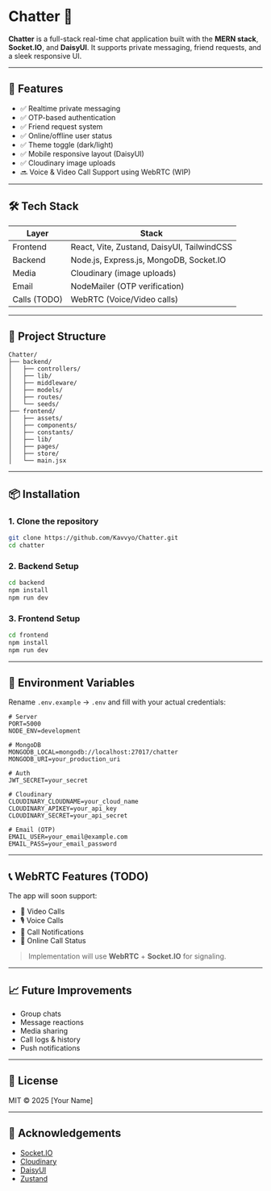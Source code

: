 
# Chatter 💬

**Chatter** is a full-stack real-time chat application built with the **MERN stack**, **Socket.IO**, and **DaisyUI**. It supports private messaging, friend requests, and a sleek responsive UI.

---

## 🚀 Features

- ✅ Realtime private messaging
- ✅ OTP-based authentication
- ✅ Friend request system
- ✅ Online/offline user status
- ✅ Theme toggle (dark/light)
- ✅ Mobile responsive layout (DaisyUI)
- ✅ Cloudinary image uploads
- 🔜 Voice & Video Call Support using WebRTC (WIP)

---

## 🛠️ Tech Stack

| Layer      | Stack                                |
|------------|---------------------------------------|
| Frontend   | React, Vite, Zustand, DaisyUI, TailwindCSS |
| Backend    | Node.js, Express.js, MongoDB, Socket.IO |
| Media      | Cloudinary (image uploads)            |
| Email      | NodeMailer (OTP verification)         |
| Calls (TODO) | WebRTC (Voice/Video calls)             |

---

## 📁 Project Structure

```
Chatter/
├── backend/
│   ├── controllers/
│   ├── lib/
│   ├── middleware/
│   ├── models/
│   ├── routes/
│   └── seeds/
├── frontend/
│   ├── assets/
│   ├── components/
│   ├── constants/
│   ├── lib/
│   ├── pages/
│   ├── store/
│   └── main.jsx
```

---

## 📦 Installation

### 1. Clone the repository
```bash
git clone https://github.com/Kavvyo/Chatter.git
cd chatter
```

### 2. Backend Setup
```bash
cd backend
npm install
npm run dev
```

### 3. Frontend Setup
```bash
cd frontend
npm install
npm run dev
```

---

## 🔐 Environment Variables

Rename `.env.example` → `.env` and fill with your actual credentials:

```env
# Server
PORT=5000
NODE_ENV=development

# MongoDB
MONGODB_LOCAL=mongodb://localhost:27017/chatter
MONGODB_URI=your_production_uri

# Auth
JWT_SECRET=your_secret

# Cloudinary
CLOUDINARY_CLOUDNAME=your_cloud_name
CLOUDINARY_APIKEY=your_api_key
CLOUDINARY_SECRET=your_api_secret

# Email (OTP)
EMAIL_USER=your_email@example.com
EMAIL_PASS=your_email_password
```

---

## 📞 WebRTC Features (TODO)

The app will soon support:

- 🎥 Video Calls
- 🎙️ Voice Calls
- 📲 Call Notifications
- 🔴 Online Call Status

> Implementation will use **WebRTC** + **Socket.IO** for signaling.

---

## 📈 Future Improvements

- Group chats
- Message reactions
- Media sharing
- Call logs & history
- Push notifications

---

## 📄 License

MIT © 2025 [Your Name]

---

## 🙌 Acknowledgements

- [Socket.IO](https://socket.io/)
- [Cloudinary](https://cloudinary.com/)
- [DaisyUI](https://daisyui.com/)
- [Zustand](https://github.com/pmndrs/zustand)
